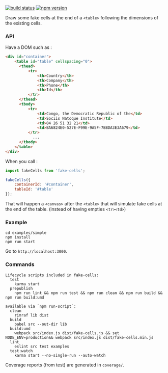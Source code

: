[![build status](https://img.shields.io/travis/chtefi/fake-cells/master.svg?style=flat-square)](https://travis-ci.org/chtefi/fake-cells) 
[![npm version](https://img.shields.io/npm/v/fake-cells.svg?style=flat-square)](https://www.npmjs.com/package/fake-cells) 


Draw some fake cells at the end of a `<table>` following the dimensions of the
existing cells.

### API

Have a DOM such as :

```html
<div id="container">
	<table id="table" cellspacing="0">
	  <thead>
	      <tr>
	          <th>Country</th>
	          <th>Company</th>
	          <th>Phone</th>
	          <th>Id</th>
	      </tr>
	  </thead>
	  <tbody>
	      <tr>
	          <td>Congo, the Democratic Republic of the</td>
	          <td>Sociis Natoque Institute</td>
	          <td>04 26 51 32 21</td>
	          <td>BA6824E0-527E-F99E-9A5F-7BBDA3E3A679</td>
	      </tr>
	    	...
	  </tbody>
	</table>
</div>
```

When you call :

```javascript
import fakeCells from 'fake-cells';

fakeCells({
	containerId: '#container',
	tableId: '#table'
});
```

That will happen a `<canvas>` after the `<table>` that will simulate fake cells
at the end of the table. (instead of having empties `<tr><td>`)

### Example

```shell
cd examples/simple
npm install
npm run start
```

Go to `http://localhost:3000`.

### Commands

```
Lifecycle scripts included in fake-cells:
  test
    karma start
  prepublish
    npm run lint && npm run test && npm run clean && npm run build && npm run build:umd

available via `npm run-script`:
  clean
    rimraf lib dist
  build
    babel src --out-dir lib
  build:umd
    webpack src/index.js dist/fake-cells.js && set NODE_ENV=production&& webpack src/index.js dist/fake-cells.min.js
  lint
    eslint src test examples
  test:watch
    karma start --no-single-run --auto-watch
```

Coverage reports (from test) are generated in `coverage/`.
